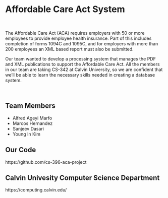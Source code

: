 <html>
<body>
<h1>Affordable Care Act System</h1>
  <br>
<p>The Affordable Care Act (ACA) requires employers with 50 or more employees to provide employee health insurance. Part of this includes completion of forms 1094C and 1095C, and for employers with more than 200 employees an XML based report must also be submitted.</p>
  <p>Our team wanted to develop a processing system that manages the PDF and XML publications to support the Affordable Care Act. All the members in our team are taking CS-342 at Calvin University, so we are confident that we’ll be able to learn the necessary skills needed in creating a database system. </p>
  <br>
<h2>Team Members</h2> 
  <ul>
  <li>Alfred Ageyi Marfo</li>
  <li>Marcos Hernandez</li>
  <li>Sanjeev Dasari</li>
  <li>Young In Kim</li>
  </ul> 
  <h2>Our Code</h2>
  <p>https://github.com/cs-396-aca-project</p>
  <h2>Calvin Univesity Computer Science Department</h2>
  <p>https://computing.calvin.edu/</p>
</body>
</html>
